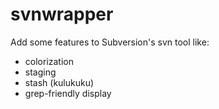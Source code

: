 svnwrapper
==========

Add some features to Subversion's svn tool like:

* colorization
* staging
* stash (kulukuku)
* grep-friendly display

